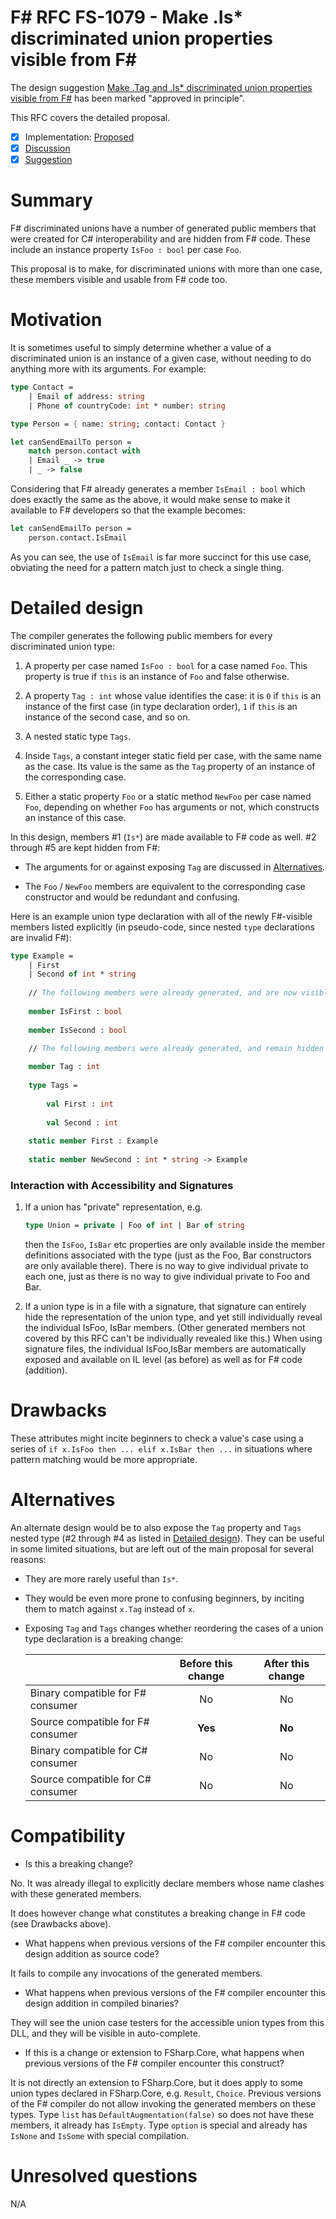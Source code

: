 # F# RFC FS-1079 - Make .Is* discriminated union properties visible from F# #

The design suggestion [Make .Tag and .Is* discriminated union properties visible from F#](https://github.com/fsharp/fslang-suggestions/issues/222) has been marked "approved in principle".

This RFC covers the detailed proposal.

- [x] Implementation: [Proposed](https://github.com/dotnet/fsharp/pull/11394)
- [x] [Discussion](https://github.com/fsharp/fslang-design/discussions/517)
- [x] [Suggestion](https://github.com/fsharp/fslang-suggestions/issues/222)

# Summary

F# discriminated unions have a number of generated public members that were created for C# interoperability and are hidden from F# code. These include an instance property `IsFoo : bool` per case `Foo`.

This proposal is to make, for discriminated unions with more than one case, these members visible and usable from F# code too.

# Motivation

It is sometimes useful to simply determine whether a value of a discriminated union is an instance of a given case, without needing to do anything more with its arguments. For example:

```fsharp
type Contact =
    | Email of address: string
    | Phone of countryCode: int * number: string

type Person = { name: string; contact: Contact }

let canSendEmailTo person =
    match person.contact with
    | Email _ -> true
    | _ -> false
```

Considering that F# already generates a member `IsEmail : bool` which does exactly the same as the above, it would make sense to make it available to F# developers so that the example becomes:

```fsharp
let canSendEmailTo person =
    person.contact.IsEmail
```
As you can see, the use of `IsEmail` is far more succinct for this use case, obviating the need for a pattern match just to check a single thing.

# Detailed design

The compiler generates the following public members for every discriminated union type:

1. A property per case named `IsFoo : bool` for a case named `Foo`. This property is true if `this` is an instance of `Foo` and false otherwise.

2. A property `Tag : int` whose value identifies the case: it is `0` if `this` is an instance of the first case (in type declaration order), `1` if `this` is an instance of the second case, and so on.

3. A nested static type `Tags`.

4. Inside `Tags`, a constant integer static field per case, with the same name as the case. Its value is the same as the `Tag` property of an instance of the corresponding case.

5. Either a static property `Foo` or a static method `NewFoo` per case named `Foo`, depending on whether `Foo` has arguments or not, which constructs an instance of this case.

In this design, members #1 (`Is*`) are made available to F# code as well. #2 through #5 are kept hidden from F#:

* The arguments for or against exposing `Tag` are discussed in [Alternatives](#alternatives).

* The `Foo` / `NewFoo` members are equivalent to the corresponding case constructor and would be redundant and confusing.

Here is an example union type declaration with all of the newly F#-visible members listed explicitly (in pseudo-code, since nested `type` declarations are invalid F#):

```fsharp
type Example =
    | First
    | Second of int * string
    
    // The following members were already generated, and are now visible to F#:
    
    member IsFirst : bool
    
    member IsSecond : bool

    // The following members were already generated, and remain hidden from F#:
    
    member Tag : int
    
    type Tags =
    
        val First : int
        
        val Second : int
    
    static member First : Example
    
    static member NewSecond : int * string -> Example
```

### Interaction with Accessibility and Signatures


1. If a union has "private" representation, e.g.

   ```fsharp
   type Union = private | Foo of int | Bar of string
   ```

   then the `IsFoo`, `IsBar` etc properties are only available inside the member definitions associated with the type (just as the Foo, Bar 
   constructors are only available there).  There is no way to give individual private to each one, just as there is no way to give individual 
   private to Foo and Bar.

2. If a union type is in a file with a signature, that signature can entirely hide the representation of the union type, and yet still individually reveal the individual IsFoo, IsBar members.  (Other generated members not covered by this RFC can't be individually revealed like this.)
   When using signature files, the individual IsFoo,IsBar members are automatically exposed and available on IL level (as before) as well as for F# code (addition).

# Drawbacks

These attributes might incite beginners to check a value's case using a series of `if x.IsFoo then ... elif x.IsBar then ...` in situations where pattern matching would be more appropriate.

# Alternatives

An alternate design would be to also expose the `Tag` property and `Tags` nested type (#2 through #4 as listed in [Detailed design](#detailed-design)). They can be useful in some limited situations, but are left out of the main proposal for several reasons:

* They are more rarely useful than `Is*`.

* They would be even more prone to confusing beginners, by inciting them to match against `x.Tag` instead of `x`.

* Exposing `Tag` and `Tags` changes whether reordering the cases of a union type declaration is a breaking change:

    |                                     | Before this change   | After this change   |
    | :---------------------------------- | :------------------: | :-----------------: |
    | Binary compatible for F# consumer   | No                   | No                  |
    | Source compatible for F# consumer   | **Yes**              | **No**              |
    | Binary compatible for C# consumer   | No                   | No                  |
    | Source compatible for C# consumer   | No                   | No                  |

# Compatibility

* Is this a breaking change?

No. It was already illegal to explicitly declare members whose name clashes with these generated members.

It does however change what constitutes a breaking change in F# code (see Drawbacks above).

* What happens when previous versions of the F# compiler encounter this design addition as source code?

It fails to compile any invocations of the generated members.

* What happens when previous versions of the F# compiler encounter this design addition in compiled binaries?

They will see the union case testers for the accessible union types  from this DLL, and they will be visible in auto-complete. 

* If this is a change or extension to FSharp.Core, what happens when previous versions of the F# compiler encounter this construct?

It is not directly an extension to FSharp.Core, but it does apply to some union types declared in FSharp.Core, e.g. `Result`, `Choice`. Previous versions of the F# compiler do not allow invoking the generated members on these types.  Type `list` has `DefaultAugmentation(false)` so does not have these members, it already has `IsEmpty`.  Type `option` is special and already has `IsNone` and `IsSome` with special compilation.

# Unresolved questions

N/A
